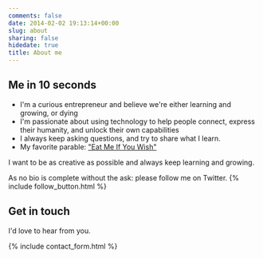 ```yaml
---
comments: false
date: 2014-02-02 19:13:14+00:00
slug: about
sharing: false
hidedate: true
title: About me
---
```

## Me in 10 seconds
* I'm a curious entrepreneur and believe we're either learning and growing, or dying
* I'm passionate about using technology to help people connect, express their humanity, and unlock their own capabilities
* I always keep asking questions, and try to share what I learn.
* My favorite parable: ["Eat Me If You Wish"](http://www.andrewskotzko.com/eat-me-if-you-wish/)

I want to be as creative as possible and always keep learning and growing.

As no bio is complete without the ask: please follow me on Twitter.
{% include follow_button.html %}

## Get in touch
I'd love to hear from you.

{% include contact_form.html %}
